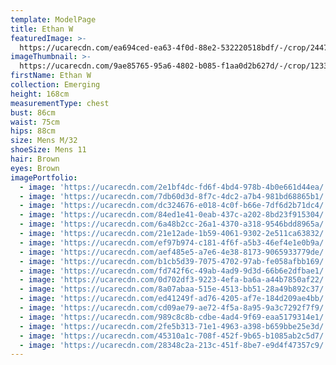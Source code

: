 ```yaml
---
template: ModelPage
title: Ethan W
featuredImage: >-
  https://ucarecdn.com/ea694ced-ea63-4f0d-88e2-532220518bdf/-/crop/2447x1240/0,275/-/preview/
imageThumbnail: >-
  https://ucarecdn.com/9ae85765-95a6-4802-b085-f1aa0d2b627d/-/crop/1233x1626/203,0/-/preview/
firstName: Ethan W
collection: Emerging
height: 168cm
measurementType: chest
bust: 86cm
waist: 75cm
hips: 88cm
size: Mens M/32
shoeSize: Mens 11
hair: Brown
eyes: Brown
imagePortfolio:
  - image: 'https://ucarecdn.com/2e1bf4dc-fd6f-4bd4-978b-4b0e661d44ea/'
  - image: 'https://ucarecdn.com/7db60d3d-8f7c-4dc2-a7b4-981bd68865b1/'
  - image: 'https://ucarecdn.com/dc324676-e018-4c0f-b66e-7df6d2b71dc4/'
  - image: 'https://ucarecdn.com/84ed1e41-0eab-437c-a202-8bd23f915304/'
  - image: 'https://ucarecdn.com/6a48b2cc-26a1-4370-a318-9546bdd8965a/'
  - image: 'https://ucarecdn.com/21e12ade-1b59-4061-9302-2e511ca63832/'
  - image: 'https://ucarecdn.com/ef97b974-c181-4f6f-a5b3-46ef4e1e0b9a/'
  - image: 'https://ucarecdn.com/aef485e5-a7e6-4e38-8173-9065933779de/'
  - image: 'https://ucarecdn.com/b1cb5d39-7075-4702-97ab-fe058afbb169/'
  - image: 'https://ucarecdn.com/fd742f6c-49ab-4ad9-9d3d-66b6e2dfbae1/'
  - image: 'https://ucarecdn.com/0d702df3-9223-4efa-ba6a-a44b7850af22/'
  - image: 'https://ucarecdn.com/8a07abaa-515e-4513-bb51-28a49b892c37/'
  - image: 'https://ucarecdn.com/ed41249f-ad76-4205-af7e-184d209ae4bb/'
  - image: 'https://ucarecdn.com/cd09ae79-ae72-4f5a-8a95-9a3c7292f7f9/'
  - image: 'https://ucarecdn.com/989c8c8b-cdbe-4ad4-9f69-eaa5179314e1/'
  - image: 'https://ucarecdn.com/2fe5b313-71e1-4963-a398-b659bbe25e3d/'
  - image: 'https://ucarecdn.com/45310a1c-708f-452f-9b65-b1085ab2c5d7/'
  - image: 'https://ucarecdn.com/28348c2a-213c-451f-8be7-e9d4f47357c9/'
---
```


